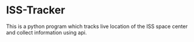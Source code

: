 # ISS-Tracker
This is a python program which tracks live location of the ISS space center and collect information using api.

[logo]: https://trinket.io/proxy/https://trinket-user-assets.trinket.io/02473d037777685b215e17ea0b55c57f2855eb77-575a78efad86df1507515759.jpg "ISS"
